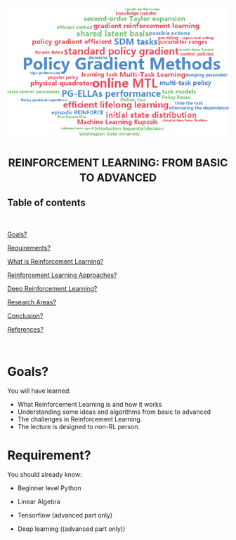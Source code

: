 <img src="logo.png"/>
<h1 align=center><font size = 5> REINFORCEMENT LEARNING: FROM BASIC TO ADVANCED</font></h1>

##  Table of contents
<div class="alert alert-block alert-info" style="margin-top: 20px">
<br>
<p><a href="#ref1">Goals?</a></p>
<p><a href="#ref2">Requirements?</a></p>
<p><a href="#ref3">What is Reinforcement Learning?</a></p>
<p><a href="#ref4">Reinforcement Learning Approaches?</a></p>
<p><a href="#ref4">Deep Reinforcement Learning?</a></p>
<p><a href="#ref6">Research Areas?</a></p>
<p><a href="#ref6">Conclusion?</a></p>
<p><a href="#ref7">References?</a></p>
<p></p>
</div>
<br>

# Goals?
You will have learned:
- What Reinforcement Learning is and how it works
- Understanding some ideas and algorithms from basic to advanced
- The challenges in Reinforcement Learning.
- The lecture is designed to non-RL person.

# Requirement?
You should already know:
- Beginner level Python
- Linear Algebra

- Tensorflow (advanced part only)
- Deep learning ((advanced part only))
